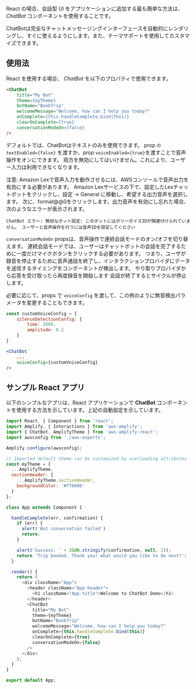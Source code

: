 React の場合、会話型 UI をアプリケーションに追加する最も簡単な方法は、 *ChatBot* コンポーネントを使用することです。

ChatBotは完全なチャットメッセージングインターフェースを自動的にレンダリングし、すぐに使えるようにします。また、テーマサポートを使用してカスタマイズできます。

## 使用法

React を使用する場合、 *ChatBot* を以下のプロパティで使用できます。

```html
<ChatBot
    title="My Bot"
    theme={myTheme}
    botName="BookTrip"
    welcomeMessage="Welcome, how can I help you today?"
    onComplete={this.handleComplete.bind(this)}
    clearOnComplete={true}
    conversationModeOn={false}
/>
```

デフォルトでは、ChatBotはテキストのみを使用できます。 prop `の textEnabled={false}` を渡すか、prop `voiceEnabled={true}`を渡すことで音声操作をオンにできます。 両方を無効にしてはいけません。これにより、ユーザー入力は利用できなくなります。

注意: Amazon Lexで音声入力を動作させるには、AWSコンソールで音声出力を有効にする必要があります。 Amazon Lexサービスの下で、設定したLexチャットボットをクリックし、設定 -> General に移動し、希望する出力音声を選択します。 次に、format@@0をクリックします。出力音声を有効にし忘れた場合、次のようなエラーが表示されます。
```
ChatBot エラー: 無効なボット設定: このボットにはポリーボイスIDが関連付けられていません。 ユーザーと音声操作を行うには音声IDを設定してください
```

`conversationModeOn` propsは、音声操作で連続会話モードのオン/オフを切り替えます。 連続会話モードでは、ユーザーはチャットボットの会話を完了するために一度だけマイクボタンをクリックする必要があります。 つまり、ユーザが録音を停止するために音声通話を終了し、インタラクションプロバイダにデータを送信するタイミングをコンポーネントが検出します。 やり取りプロバイダから応答を受け取ったら再度録音を開始します 会話が終了するとサイクルが停止します。

必要に応じて、props で `voiceConfig` を渡して、この例のように無音検出パラメータを変更することもできます。

```jsx
const customVoiceConfig = {
    silenceDetectionConfig: {
        time: 2000,
        amplitude: 0.2
    }   
}

<ChatBot
    ...
    voiceConfig={customVoiceConfig}
/>

```

## サンプル React アプリ

以下のシンプルなアプリは、React アプリケーションで **ChatBot** コンポーネントを使用する方法を示しています。上記の自動設定を示しています。

```javascript
import React, { Component } from 'react';
import Amplify, { Interactions } from 'aws-amplify';
import { ChatBot, AmplifyTheme } from 'aws-amplify-react';
import awsconfig from './aws-exports';

Amplify.configure(awsconfig);

// Imported default theme can be customized by overloading attributes
const myTheme = {
  ...AmplifyTheme,
  sectionHeader: {
    ...AmplifyTheme.sectionHeader,
    backgroundColor: '#ff6600'
  }
};

class App extends Component {

  handleComplete(err, confirmation) {
    if (err) {
      alert('Bot conversation failed')
      return;
    }

    alert('Success: ' + JSON.stringify(confirmation, null, 2));
    return 'Trip booked. Thank you! what would you like to do next?';
  }

  render() {
    return (
      <div className="App">
        <header className="App-header">
          <h1 className="App-title">Welcome to ChatBot Demo</h1>
        </header>
        <ChatBot
          title="My Bot"
          theme={myTheme}
          botName="BookTrip"
          welcomeMessage="Welcome, how can I help you today?"
          onComplete={this.handleComplete.bind(this)}
          clearOnComplete={true}
          conversationModeOn={false}
        />
      </div>
    );
  }
}

export default App;
```